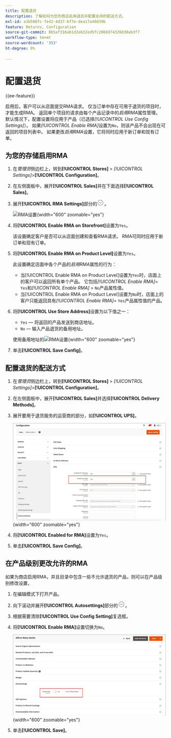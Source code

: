 ```yaml
---
title: 配置退货
description: 了解如何为您的商店启用退货并配置支持的配送方式。
exl-id: a1b508fc-7e42-4d37-bf7e-dea17a40d39b
feature: Returns, Configuration
source-git-commit: 8b5af316ab1d2e632ed5fc2066974326830ab3f7
workflow-type: tm+mt
source-wordcount: '353'
ht-degree: 0%

---
```


# 配置退货

{{ee-feature}}

启用后，客户可以从店面提交RMA请求。 仅当订单中存在可用于退货的项目时，才能生成RMA。 返回单个项目的请求由每个产品记录中的&#x200B;_启用RMA_&#x200B;属性管理。 默认情况下，配置设置将应用于产品（已选择&#x200B;_[!UICONTROL Use Config Settings]_）。 如果&#x200B;_[!UICONTROL Enable RMA]_&#x200B;设置为`No`，则该产品不会出现在可返回的项目列表中。 如果更改&#x200B;_启用RMA_&#x200B;设置，它将同时应用于新订单和现有订单。

## 为您的存储启用RMA

1. 在&#x200B;_管理员_&#x200B;侧边栏上，转到&#x200B;**[!UICONTROL Stores]** > _[!UICONTROL Settings]_>**[!UICONTROL Configuration]**。

1. 在左侧面板中，展开&#x200B;**[!UICONTROL Sales]**&#x200B;并在下面选择&#x200B;**[!UICONTROL Sales]**。

1. 展开&#x200B;**[!UICONTROL RMA Settings]**&#x200B;部分的![扩展选择器](../assets/icon-display-expand.png)。

   ![RMA设置](../configuration-reference/sales/assets/sales-rma-settings.png){width="600" zoomable="yes"}

1. 将&#x200B;**[!UICONTROL Enable RMA on Storefront]**&#x200B;设置为`Yes`。

   该设置确定客户是否可以从店面创建和查看RMA请求。 RMA可同时应用于新订单和现有订单。

1. 将&#x200B;**[!UICONTROL Enable RMA on Product Level]**&#x200B;设置为`Yes`。

   此设置确定店面中各个产品的&#x200B;_启用RMA_&#x200B;属性的行为：

   - 当[!UICONTROL Enable RMA on Product Level]设置为`Yes`时，店面上的客户可以返回所有单个产品。 它包括&#x200B;_[!UICONTROL Enable RMA]_= `Yes`和&#x200B;_[!UICONTROL Enable RMA]_ = `No`产品属性值。
   - 当[!UICONTROL Enable RMA on Product Level]设置为`No`时，店面上的客户只能返回具有&#x200B;_[!UICONTROL Enable RMA]_= `Yes`产品属性值的产品。

1. 将&#x200B;**[!UICONTROL Use Store Address]**&#x200B;设置为以下值之一：

   - `Yes` — 将返回的产品发送到商店地址。
   - `No` — 输入产品退货的备用地址。

   使用备用地址的![RMA设置](../configuration-reference/sales/assets/sales-rma-settings.png){width="600" zoomable="yes"}

1. 单击&#x200B;**[!UICONTROL Save Config]**。

## 配置退货的配送方式

1. 在&#x200B;_管理员_&#x200B;侧边栏上，转到&#x200B;**[!UICONTROL Stores]** > _[!UICONTROL Settings]_>**[!UICONTROL Configuration]**。

1. 在左侧面板中，展开&#x200B;**[!UICONTROL Sales]**&#x200B;并选择&#x200B;**[!UICONTROL Delivery Methods]**。

1. 展开要用于退货服务的运营商的部分，如&#x200B;**[!UICONTROL UPS]**。

   ![启用运营商的RMA服务](./assets/rma-delivery-method.png){width="600" zoomable="yes"}

1. 将&#x200B;**[!UICONTROL Enabled for RMA]**&#x200B;设置为`Yes`。

1. 单击&#x200B;**[!UICONTROL Save Config]**。

## 在产品级别更改允许的RMA

如果为商店启用RMA，并且目录中包含一些不允许退货的产品，则可以在产品级别修改设置，

1. 在编辑模式下打开产品。

1. 向下滚动并展开&#x200B;**[!UICONTROL Autosettings]**&#x200B;部分的![扩展选择器](../assets/icon-display-expand.png)。

1. 根据需要清除&#x200B;**[!UICONTROL Use Config Setting]**&#x200B;复选框。

1. 将&#x200B;**[!UICONTROL Enable RMA]**&#x200B;设置切换为`No`。

   ![为产品禁用RMA](./assets/product-advanced-autosettings-enable-rma.png){width="600" zoomable="yes"}

1. 单击&#x200B;**[!UICONTROL Save]**。
